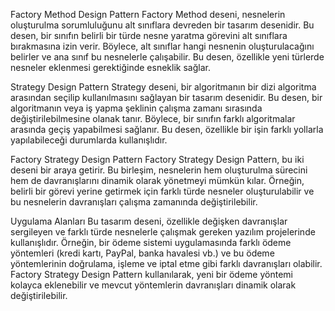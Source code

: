 Factory Method Design Pattern
Factory Method deseni, nesnelerin oluşturulma sorumluluğunu alt sınıflara devreden bir tasarım desenidir. Bu desen, bir sınıfın belirli bir türde nesne yaratma görevini alt sınıflara bırakmasına izin verir. Böylece, alt sınıflar hangi nesnenin oluşturulacağını belirler ve ana sınıf bu nesnelerle çalışabilir. Bu desen, özellikle yeni türlerde nesneler eklenmesi gerektiğinde esneklik sağlar.

Strategy Design Pattern
Strategy deseni, bir algoritmanın bir dizi algoritma arasından seçilip kullanılmasını sağlayan bir tasarım desenidir. Bu desen, bir algoritmanın veya iş yapma şeklinin çalışma zamanı sırasında değiştirilebilmesine olanak tanır. Böylece, bir sınıfın farklı algoritmalar arasında geçiş yapabilmesi sağlanır. Bu desen, özellikle bir işin farklı yollarla yapılabileceği durumlarda kullanışlıdır.

Factory Strategy Design Pattern
Factory Strategy Design Pattern, bu iki deseni bir araya getirir. Bu birleşim, nesnelerin hem oluşturulma sürecini hem de davranışlarını dinamik olarak yönetmeyi mümkün kılar. Örneğin, belirli bir görevi yerine getirmek için farklı türde nesneler oluşturulabilir ve bu nesnelerin davranışları çalışma zamanında değiştirilebilir.

Uygulama Alanları
Bu tasarım deseni, özellikle değişken davranışlar sergileyen ve farklı türde nesnelerle çalışmak gereken yazılım projelerinde kullanışlıdır. Örneğin, bir ödeme sistemi uygulamasında farklı ödeme yöntemleri (kredi kartı, PayPal, banka havalesi vb.) ve bu ödeme yöntemlerinin doğrulama, işleme ve iptal etme gibi farklı davranışları olabilir. Factory Strategy Design Pattern kullanılarak, yeni bir ödeme yöntemi kolayca eklenebilir ve mevcut yöntemlerin davranışları dinamik olarak değiştirilebilir.
